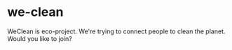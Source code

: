 # we-clean
WeClean is eco-project. We're trying to connect people to clean the planet. Would you like to join?

